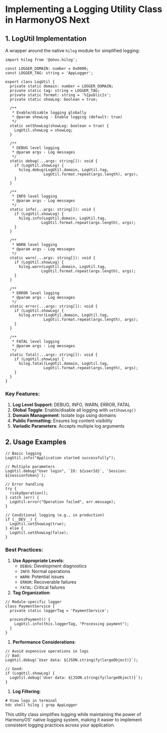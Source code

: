 # Implementing a Logging Utility Class in HarmonyOS Next

## 1. LogUtil Implementation

A wrapper around the native `hilog` module for simplified logging:

```
import hilog from '@ohos.hilog';

const LOGGER_DOMAIN: number = 0x0000;
const LOGGER_TAG: string = 'AppLogger';

export class LogUtil {
  private static domain: number = LOGGER_DOMAIN;
  private static tag: string = LOGGER_TAG;
  private static format: string = '%{public}s';
  private static showLog: boolean = true;

  /**
   * Enable/disable logging globally
   * @param showLog - Enable logging (default: true)
   */
  static setShowLog(showLog: boolean = true) {
    LogUtil.showLog = showLog;
  }

  /**
   * DEBUG level logging
   * @param args - Log messages
   */
  static debug(...args: string[]): void {
    if (LogUtil.showLog) {
      hilog.debug(LogUtil.domain, LogUtil.tag, 
                 LogUtil.format.repeat(args.length), args);
    }
  }

  /**
   * INFO level logging
   * @param args - Log messages
   */
  static info(...args: string[]): void {
    if (LogUtil.showLog) {
      hilog.info(LogUtil.domain, LogUtil.tag, 
                LogUtil.format.repeat(args.length), args);
    }
  }

  /**
   * WARN level logging
   * @param args - Log messages
   */
  static warn(...args: string[]): void {
    if (LogUtil.showLog) {
      hilog.warn(LogUtil.domain, LogUtil.tag, 
                LogUtil.format.repeat(args.length), args);
    }
  }

  /**
   * ERROR level logging
   * @param args - Log messages
   */
  static error(...args: string[]): void {
    if (LogUtil.showLog) {
      hilog.error(LogUtil.domain, LogUtil.tag, 
                 LogUtil.format.repeat(args.length), args);
    }
  }

  /**
   * FATAL level logging
   * @param args - Log messages
   */
  static fatal(...args: string[]): void {
    if (LogUtil.showLog) {
      hilog.fatal(LogUtil.domain, LogUtil.tag, 
                 LogUtil.format.repeat(args.length), args);
    }
  }
}
```

### Key Features:

1. **Log Level Support**: DEBUG, INFO, WARN, ERROR, FATAL
2. **Global Toggle**: Enable/disable all logging with `setShowLog()`
3. **Domain Management**: Isolate logs using domains
4. **Public Formatting**: Ensures log content visibility
5. **Variadic Parameters**: Accepts multiple log arguments

## 2. Usage Examples

```
// Basic logging
LogUtil.info("Application started successfully");

// Multiple parameters
LogUtil.debug("User login", `ID: ${userId}`, `Session: ${sessionToken}`);

// Error handling
try {
  riskyOperation();
} catch (err) {
  LogUtil.error("Operation failed", err.message);
}

// Conditional logging (e.g., in production)
if (__DEV__) {
  LogUtil.setShowLog(true);
} else {
  LogUtil.setShowLog(false);
}
```

### Best Practices:

1. **Use Appropriate Levels**:
   - `DEBUG`: Development diagnostics
   - `INFO`: Normal operations
   - `WARN`: Potential issues
   - `ERROR`: Recoverable failures
   - `FATAL`: Critical failures
2. **Tag Organization**:

```
// Module-specific logger
class PaymentService {
  private static loggerTag = 'PaymentService';
  
  processPayment() {
    LogUtil.info(this.loggerTag, "Processing payment");
  }
}
```

1. **Performance Considerations**:

```
// Avoid expensive operations in logs
// Bad:
LogUtil.debug(`User data: ${JSON.stringify(largeObject)}`);

// Good:
if (LogUtil.showLog) {
  LogUtil.debug(`User data: ${JSON.stringify(largeObject)}`);
}
```

1. **Log Filtering**:

```
# View logs in terminal
hdc shell hilog | grep AppLogger
```

This utility class simplifies logging while maintaining the power of HarmonyOS' native logging system, making it easier to implement consistent logging practices across your application.
